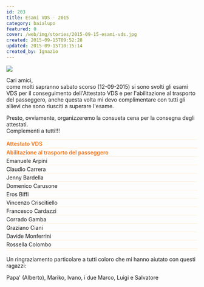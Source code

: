 ```yaml
---
id: 203
title: Esami VDS - 2015
category: baialupo
featured: 0
cover: /web/img/stories/2015-09-15-esami-vds.jpg
created: 2015-09-15T09:52:28
updated: 2015-09-15T10:15:14
created_by: Ignazio
---
```


<a href="/web/img/category/45-2015-esami-vds" target="_blank">
<img class="float-start mr-3 max-w-[300px]" src="/web/img/stories/2015-09-15-esami-vds.jpg"/>
</a>

Cari amici,<br/>
come molti sapranno sabato scorso (12-09-2015) si sono svolti gli esami VDS per il conseguimento dell'Attestato VDS e per l'abilitazione al trasporto del passeggero, anche questa volta mi devo complimentare con tutti gli allievi che sono riusciti a superare l'esame.

Presto, ovviamente, organizzeremo la consueta cena per la consegna degli attestati.<br/>
Complementi a tutti!!!

<style>
    .grid > div {
        border-bottom: 1px solid rgb(255 237 213);
        padding: 0.125rem 0;
    }
    .grid > div:nth-of-type(1),
    .grid > div:nth-of-type(2) {
        color: rgb(249 115 22);
        font-weight: 600;
        border-top: 1px solid rgb(255 237 213);
    }
</style>

<div class="grid grid-cols-[auto,auto] my-4">
    <div class=" text-orange-500">Attestato VDS</div>
    <div class=" text-orange-500">Abilitazione al trasporto del passeggero</div>
    <div>Emanuele Arpini</div>
    <div>Claudio Carrera</div>
    <div>Jenny Bardella</div>
    <div>Domenico Carusone</div>
    <div>Eros Biffi</div>
    <div>Vincenzo Criscitiello</div>
    <div>Francesco Cardazzi </div>
    <div>Corrado Gamba</div>
    <div>Graziano Ciani</div>
    <div>Davide Monferrini</div>
    <div>Rossella Colombo</div>
    <div></div>
</div>

Un ringraziamento particolare a tutti coloro che mi hanno aiutato con questi ragazzi:

Papa' (Alberto), Mariko, Ivano, i due Marco, Luigi e Salvatore
